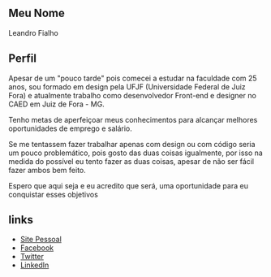 ## Meu Nome

Leandro Fialho

## Perfil

Apesar de um "pouco tarde" pois comecei a estudar na faculdade com 25 anos, sou formado em design pela UFJF 
(Universidade Federal de Juiz Fora) e atualmente trabalho como desenvolvedor Front-end e designer no CAED em Juiz de Fora - MG. 

Tenho metas de aperfeiçoar meus conhecimentos para alcançar melhores oportunidades de emprego e salário.

Se me tentassem fazer trabalhar apenas com design ou com código seria um pouco problemático, pois gosto das duas coisas igualmente,
por isso na medida do possível eu tento fazer as duas coisas, apesar de não ser fácil fazer ambos bem feito. 

Espero que aqui seja e eu acredito que será, uma oportunidade para eu conquistar esses objetivos

## links

- [Site Pessoal](http://leandrofialho.com/)
- [Facebook](https://www.facebook.com/Lefialho13)
- [Twitter](https://twitter.com/LFialho13)
- [LinkedIn](https://www.linkedin.com/in/leandro-fialho-888666103/)
